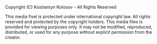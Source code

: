 Copyright (C) Kostiantyn Kolosov - All Rights Reserved

This media fisel is protected under international copyright law.  All rights reserved and protected by the copyright holders.
This media files is provided for viewing purposes only.
It may not be modified, reproduced, distributed, or used for any purpose without explicit permission from the creator.
